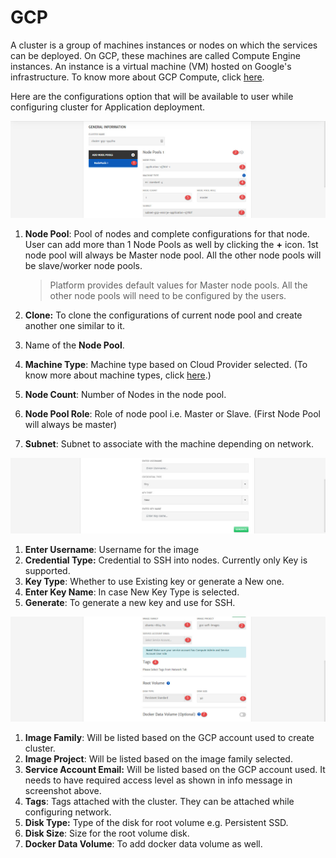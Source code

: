 # GCP

A cluster is a group of machines instances or nodes on which the services can be deployed. On GCP, these machines are called Compute Engine instances. An instance is a virtual machine (VM) hosted on Google's infrastructure. To know more about GCP Compute, click [here](https://cloud.google.com/compute).

Here are the configurations option that will be available to user while configuring cluster for Application deployment. 

![1](imgs/1.jpg)

1. **Node Pool**: Pool of nodes and complete configurations for that node. User can add more than 1 Node Pools as well by clicking the **+** icon. 1st node pool will always be Master node pool. All the other node pools will be slave/worker node pools. 

   > Platform provides default values for Master node pools. All the other node pools will need to be configured by the users. 

2. **Clone:** To clone the configurations of current node pool and create another one similar to it. 

3. Name of the **Node Pool**.

4. **Machine Type**: Machine type based on Cloud Provider selected.  (To know more about machine types, click [here](https://cloud.google.com/compute/docs/machine-types).)

5. **Node Count**: Number of Nodes in the node pool.

6. **Node Pool Role**: Role of node pool i.e. Master or Slave. (First Node Pool will always be master)

7. **Subnet**: Subnet to associate with the machine depending on network.

![2](imgs/2.jpg)

1. **Enter Username**: Username for the image
2. **Credential Type:** Credential to SSH into nodes. Currently only Key is supported. 
3. **Key Type**: Whether to use Existing key or generate a New one.
4. **Enter Key Name**: In case New Key Type is selected.
5. **Generate**: To generate a new key and use for SSH.

![3](imgs/3.jpg)

1. **Image Family**: Will be listed based on the GCP account used to create cluster. 
2. **Image Project**: Will be listed based on the image family selected.
3. **Service Account Email:** Will be listed based on the GCP account used. It needs to have required access level as shown in info message in screenshot above. 
4. **Tags**: Tags attached with the cluster. They can be attached while configuring network. 
5. **Disk Type:** Type of the disk for root volume e.g. Persistent SSD.
6. **Disk Size**: Size for the root volume disk.
7. **Docker Data Volume**: To add docker data volume as well.